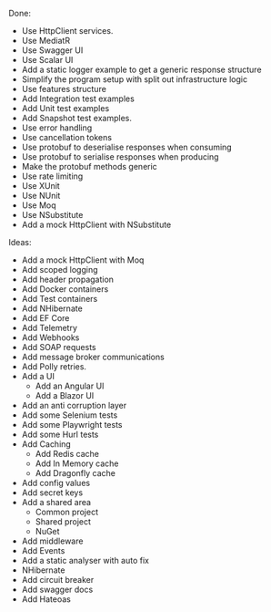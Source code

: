 Done:  
- Use HttpClient services. 
- Use MediatR
- Use Swagger UI
- Use Scalar UI
- Add a static logger example to get a generic response structure
- Simplify the program setup with split out infrastructure logic
- Use features structure
- Add Integration test examples
- Add Unit test examples
- Add Snapshot test examples.
- Use error handling
- Use cancellation tokens
- Use protobuf to deserialise responses when consuming
- Use protobuf to serialise responses when producing
- Make the protobuf methods generic
- Use rate limiting
- Use XUnit
- Use NUnit
- Use Moq
- Use NSubstitute
- Add a mock HttpClient with NSubstitute

Ideas:  
- Add a mock HttpClient with Moq
- Add scoped logging
- Add header propagation
- Add Docker containers
- Add Test containers 
- Add NHibernate
- Add EF Core
- Add Telemetry
- Add Webhooks
- Add SOAP requests
- Add message broker communications
- Add Polly retries.
- Add a UI
    - Add an Angular UI 
    - Add a Blazor UI
- Add an anti corruption layer
- Add some Selenium tests
- Add some Playwright tests
- Add some Hurl tests
- Add Caching
    - Add Redis cache
    - Add In Memory cache
    - Add Dragonfly cache
- Add config values
- Add secret keys
- Add a shared area
    - Common project
    - Shared project
    - NuGet
- Add middleware
- Add Events
- Add a static analyser with auto fix
- NHibernate
- Add circuit breaker
- Add swagger docs
- Add Hateoas